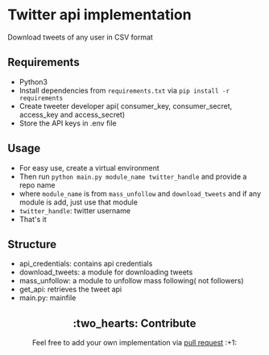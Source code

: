 # Twitter api implementation
Download tweets of any user in CSV format

## Requirements
* Python3
* Install dependencies from `requirements.txt` via `pip install -r requirements`
* Create tweeter developer api( consumer_key, consumer_secret, access_key and access_secret) 
* Store the API keys in .env file

## Usage
* For easy use, create a virtual environment
* Then run `python main.py module_name twitter_handle` and provide a repo name
* where `module_name` is from `mass_unfollow` and `download_tweets` and if any module is add, just use that module
* `twitter_handle`: twitter username
* That's it

## Structure
* api_credentials: contains api credentials
* download_tweets: a module for downloading tweets
* mass_unfollow: a module to unfollow mass following( not followers)
* get_api: retrieves the tweet api
* main.py: mainfile

<h2 align="center"> :two_hearts: Contribute </h2>

<p align="center">Feel free to add your own implementation via <a href="https://github.com/bashebr/twitter_api_implementation/pulls"> pull request</a> :+1:</p>
